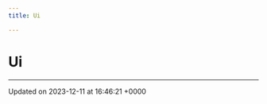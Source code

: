 ```yaml
---
title: Ui

---
```


# Ui








-------------------------------

Updated on 2023-12-11 at 16:46:21 +0000